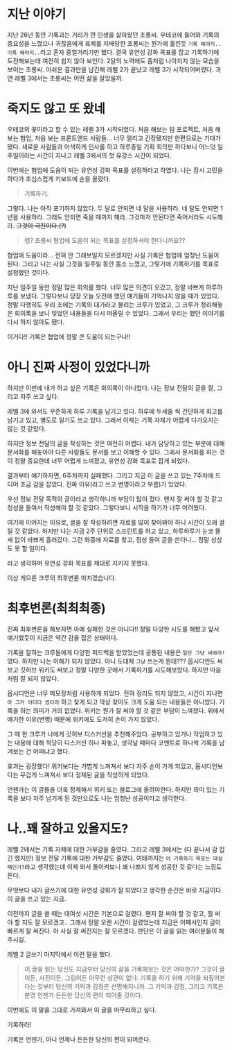 # 지난 이야기

지난 26년 동안 기록과는 거리가 먼 인생을 살아왔던 초롱씨. 우테코에 들어와 기록의 중요성을 느꼈으나 귀찮음에게 육체를 지배당한 초롱씨는 뭔가에 홀린듯 `기록 해야지.. 기록 해야지..`라고 혼자 중얼거리기만 했다. 결국 유연성 강화 목표를 잡고 기록하기에 도전해보는데 여전히 쉽지 않아 보인다. 2달의 노력에도 좀처럼 나아지지 않는 모습을 보이는 초롱씨. 아쉬운 결과만을 남긴채 레벨 2가 끝났고 레벨 3가 시작되어버렸다. 과연 레벨 3에서는 초롱씨는 어떤 삶을 살았을까.

# 죽지도 않고 또 왔네
우테코의 꽃이라고 할 수 있는 레벨 3가 시작되었다. 처음 해보는 팀 프로젝트, 처음 해보는 협업, 처음 보는 프론트엔드 사람들... 너무 떨리고 긴장됐지만 한편으로는 기대가 됐다. 새로운 사람들과 어색하게 인사를 하고 하루종일 기획 회의만 하다보니 어느덧 일주일이라는 시간이 지나고 레벨 3에서의 첫 유강스 시간이 되었다.

이번에는 협업에 도움이 되는 유연성 강화 목표를 설정하라고 하였다. 나는 잠시 고민을 하다가 조심스럽게 키보드에 손을 올렸다.
> 기록하기.

그렇다. 나는 아직 포기하지 않았다. 두 달로 안되면 네 달을 사용하라. 네 달도 안되면 1년을 사용하라. 그래도 안되면 죽을 때까지 해라. 그것마저 안된다면 죽어서라도 시도해라. ~~그것이 극진이다.(?)~~

> 엥? 초롱씨 협업에 도움이 되는 목표를 설정하셔야 한다니까요??

협업에 도움이라... 전혀 안 그래보일지 모르겠지만 사실 기록은 협업에 엄청난 도움이 된다. 그리고 나는 사실 그것을 일주일 동안 몸소 느꼈고, 그렇기에 기록하기를 목표로 설정했던 것이다.

지난 일주일 동안 정말 많은 회의를 했다. 너무 많은 의견이 오갔고, 정말 바쁘게 하루하루를 보냈다. 그렇다보니 당장 오늘 오전에 했던 얘기들이 기억나지 않을 때가 있었다. 정말 다행히도 우리 조에는 기록의 대가라고 불리는 크루가 있었고, 그 크루가 정리해놓은 회의록을 보니 잊었던 내용들을 다시 떠올릴 수 있었다. 그래서 우리는 했던 이야기를 다시 하지 않아도 됐다.

이거다!! 기록은 협업에 정말 큰 도움이 되는구나!!

# 아니 진짜 사정이 있었다니까
하지만 이번에 내가 하고 싶은 기록은 회의록이 아니었다. 나는 정보 전달의 글을 잘, 그리고 자주 쓰고 싶다.

레벨 3에 와서도 꾸준하게 하루 기록을 남기고 있다.  하루에 두세줄 씩 간단하게 회고를 남기고 있고, 별도로 일기도 쓰고 있다. 그래서 이제는 기록 자체가 어렵게 다가오지는 않는 것 같았다.

하지만 정보 전달의 글을 작성하는 것은 여전히 어렵다. 내가 담당하고 있는 부분에 대해 문서화를 해놓아야 다른 사람들도 문서를 보고 이해할 수 있다. 그래서 문서화를 하는 것이 정말 중요한데 너무 어렵게 느껴졌고, 유연성 강화 목표로 잡게 되었다.

결과부터 얘기하자면, 6주차까지 실패했다. 그리고 지금 이 글을 쓰고 있는 7주차에 드디어 조금 감을 잡았다. 진짜 이유(라고 쓰고 변명이라고 부름)가 있었다.

우선 정보 전달 목적의 글이라고 생각하니까 부담이 많이 컸다. 왠지 잘 써야 할 것 같고 정성을 들여서 작성해야 할 것 같았다. 그렇다보니 시작을 하기가 너무 어려웠다.

여기에 이어지는 이유로, 글을 잘 작성하려면 자료를 많이 찾아봐야 하니 시간이 오래 걸릴 것 같았다. 하지만 나는 지금 2주 단위로 스프린트를 하고 있고, 하루하루가 눈코 뜰 새 없이 바쁘게 흘러갔다. 그런 와중에 자료를 찾고, 정성 들여 글을 쓴다니... 정말 상상도 못 할 일이다.

라고 생각하며 유연성 강화 목표를 제대로 지키지 못했다.

이상 게으른 크루의 최후변론 마치겠습니다.

# 최후변론(최최최종)
진짜 최후변론을 해보자면 아예 실패한 것은 아니다!! 정말 다양한 시도를 해봤고 앞서 얘기했듯이 지금은 약간 감을 잡은 상태이다.

기록을 잘하는 크루들에게 다양한 피드백을 받았었는데 공통된 내용은 `일단 그냥 써봐라!`였다. 하지만 나는 이해가 되지 않았다. 아니 도대체 `그냥` 쓰는게 뭔데??? 옵시디언도 써보고 깃허브 위키도 써보고 정말 다양한 곳에서 기록하기를 시도해보았다. 하지만 마음처럼 잘 되지 않았다. 

옵시디언은 너무 메모장처럼 사용하게 되었다. 전혀 정리도 되지 않았고, 시간이 지나면 `아 그거 어디다 썼더라` 하고 찾게 되고 막상 찾아도 크게 도움 되는 내용들은 아니었다. 기록을 하는 의미가 거의 없었다. 위키는 뭔가 잘 써야 할 것 같은 부담이 느껴졌다. 위에서 얘기한 이유(변명) 때문에 위키에도 도저히 손이 가지 않았다.

그 때 한 크루가 나에게 깃허브 디스커션을 추천해주었다. 공부하고 있거나 작업하고 있는 내용에 대해 적당히 디스커션 하나 파놓고, 생각날 때마다 코멘트로 하나씩 기록을 남겨보는 건 어떠냐고 했다.

효과는 굉장했다! 위키보다는 가볍게 느껴져서 보다 자주 손이 가게 되었고, 옵시디언보다는 무겁게 느껴져서 보다 정제된 글을 작성하게 되었다.

언젠가는 이 글들을 더욱 정제해서 위키 또는 블로그에 올려야한다. 하지만 의미 있는 기록을 보다 자주 남기게 된 것만으로도 나는 엄청난 성공이라고 생각한다.

# 나..꽤 잘하고 있을지도?
레벨 2에서는 기록 자체에 대한 거부감을 줄였다. 그리고 레벨 3에서는 (다 끝나서 감 잡긴 했지만) 정보 전달 기록에 대한 거부감도 줄였다. 여태까지는 `아 기록하기 목표는 대실패인가?`라고 생각했는데 이제 와서 돌이켜보니 꽤 나쁘지 않게 성공한 것 같다는 느낌도 든다.

무엇보다 내가 글쓰기에 대한 유연성 강화가 잘 되었다고 생각한 순간은 바로 지금이다. 이 글을 쓰고 있는 지금.

이전까지 글을 쓸 때는 대여섯 시간은 기본으로 걸렸다. 왠지 잘 써야 할 것 같고, 뭘 써야 할 지도 잘 모르겠고.. 그래서 정말 오랜 시간이 걸렸었는데 지금은 어째서인지 글이 빠르게 잘 써진다. 아 사실 잘 써진지는 잘 모르겠다. 판단은 이 글을 읽는 여러분들이 해주시길.

레벨 2 글쓰기 마지막에서 이런 말을 했다.
>이 글을 읽는 당신도 지금부터 당신의 삶을 기록해보는 것은 어떠한가? 그것이 글이든, 사진이든, 그림이든 아무런 상관이 없다. 기록을 하기 위해 기억을 되짚어본다는 것부터 당신의 기억과 감정은 선명해지니까. 그 기억과 감정, 그리고 기록은 분명 언젠가 든든한 당신의 편이 되어줄 것이다.

이번에도 이 말을 그대로 가져와서 이 글을 마무리하고 싶다. 

기록하라!

기록은 언젠가, 아니 언제나 든든한 당신의 편이 되어준다.